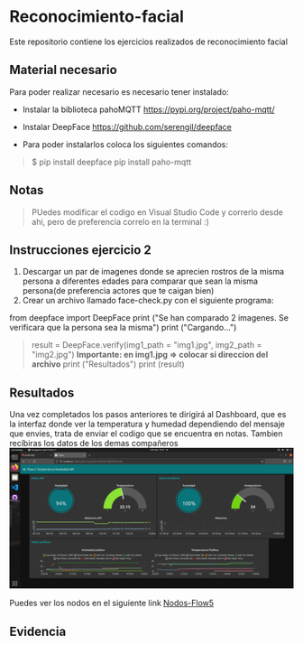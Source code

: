 # Reconocimiento-facial

Este repositorio contiene los ejercicios realizados de reconocimiento facial


## Material necesario
Para poder realizar necesario es necesario tener instalado:

- Instalar la biblioteca pahoMQTT https://pypi.org/project/paho-mqtt/
- Instalar DeepFace https://github.com/serengil/deepface


- Para poder instalarlos coloca los siguientes comandos:

>$ pip install deepface
>pip install paho-mqtt


## Notas

>PUedes modificar el codigo en Visual Studio Code y correrlo desde ahi,  pero de preferencia correlo en la terminal :)

## Instrucciones ejercicio 2 

1. Descargar un par de imagenes donde se aprecien rostros de la misma persona a diferentes edades para comparar que sean la misma persona(de preferencia actores
que te caigan bien)
2. Crear un archivo llamado face-check.py con el siguiente programa:

from deepface import DeepFace
print ("Se han comparado 2 imagenes. Se verificara que la persona sea la misma")
print ("Cargando...")

>result = DeepFace.verify(img1_path = "img1.jpg", img2_path = "img2.jpg")
**Importante: en img1.jpg => colocar si direccion del archivo**
print ("Resultados")
print (result)



## Resultados
Una vez completados los pasos anteriores te dirigirá al Dashboard, que es la interfaz donde ver la temperatura y humedad dependiendo del mensaje que envies, trata de enviar el codigo que se encuentra en notas. Tambien recíbiras los datos de los demas compañeros
![](https://github.com/ArathTzec/Flow-5/blob/main/Dashboard-Flow5.png?raw=true)

Puedes ver los nodos en el siguiente link [Nodos-Flow5](https://github.com/ArathTzec/Flow-5/blob/main/Nodos%20node%20red%20flow%205-1.png)

## Evidencia 

